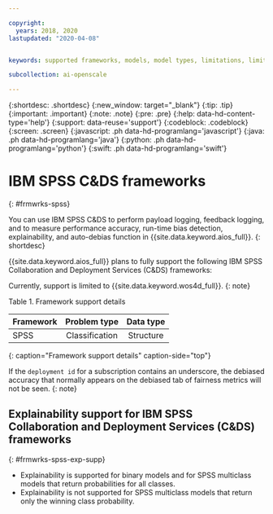 ```yaml
---

copyright:
  years: 2018, 2020
lastupdated: "2020-04-08"


keywords: supported frameworks, models, model types, limitations, limits, spss, c&ds

subcollection: ai-openscale

---
```


{:shortdesc: .shortdesc}
{:new_window: target="_blank"}
{:tip: .tip}
{:important: .important}
{:note: .note}
{:pre: .pre}
{:help: data-hd-content-type='help'}
{:support: data-reuse='support'}
{:codeblock: .codeblock}
{:screen: .screen}
{:javascript: .ph data-hd-programlang='javascript'}
{:java: .ph data-hd-programlang='java'}
{:python: .ph data-hd-programlang='python'}
{:swift: .ph data-hd-programlang='swift'}

# IBM SPSS C&DS frameworks
{: #frmwrks-spss}

You can use IBM SPSS C&DS to perform payload logging, feedback logging, and to measure performance accuracy, run-time bias detection, explainability, and auto-debias function in {{site.data.keyword.aios_full}}.
{: shortdesc}

{{site.data.keyword.aios_full}} plans to fully support the following IBM SPSS Collaboration and Deployment Services (C&DS) frameworks:

Currently, support is limited to {{site.data.keyword.wos4d_full}}.
{: note}

Table 1. Framework support details

| Framework | Problem type | Data type |
|:---|:---:|:---:|
| SPSS | Classification | Structure |
{: caption="Framework support details" caption-side="top"}

If the `deployment id` for a subscription contains an underscore, the debiased accuracy that normally appears on the debiased tab of fairness metrics will not be seen.
{: note}


## Explainability support for IBM SPSS Collaboration and Deployment Services (C&DS) frameworks
{: #frmwrks-spss-exp-supp}

- Explainability is supported for binary models and for SPSS multiclass models that return probabilities for all classes. 
- Explainability is not supported for SPSS multiclass models that return only the winning class probability.



